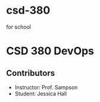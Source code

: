 # csd-380
for school

# CSD 380 DevOps

## Contributors
- Instructor: Prof. Sampson
- Student: Jessica Hall
